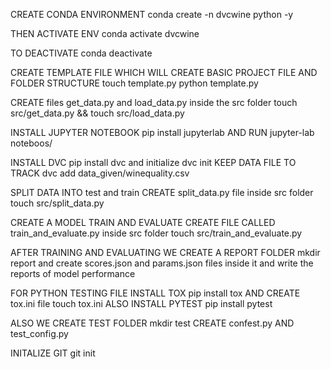 CREATE CONDA ENVIRONMENT
conda create -n dvcwine python -y

THEN ACTIVATE ENV
conda activate dvcwine

TO DEACTIVATE
conda deactivate

CREATE TEMPLATE FILE WHICH WILL CREATE BASIC PROJECT FILE AND FOLDER STRUCTURE
touch template.py
python template.py

CREATE files get_data.py and load_data.py inside the src folder
touch src/get_data.py && touch src/load_data.py

INSTALL JUPYTER NOTEBOOK
pip install jupyterlab
AND RUN
jupyter-lab noteboos/

INSTALL DVC
pip install dvc
and initialize
dvc init
KEEP DATA FILE TO TRACK
dvc add data_given/winequality.csv

SPLIT DATA INTO test and train 
CREATE split_data.py file inside src folder
touch src/split_data.py

CREATE A MODEL TRAIN AND EVALUATE
CREATE FILE CALLED train_and_evaluate.py inside src folder
touch src/train_and_evaluate.py

AFTER TRAINING AND EVALUATING WE CREATE A REPORT FOLDER
mkdir report
and create scores.json and params.json files inside it
and write the reports of model performance

FOR PYTHON TESTING FILE INSTALL TOX
pip install tox
AND CREATE tox.ini file
touch tox.ini
ALSO INSTALL PYTEST
pip install pytest

ALSO WE CREATE TEST FOLDER
mkdir test
CREATE confest.py AND test_config.py




INITALIZE GIT
git init


